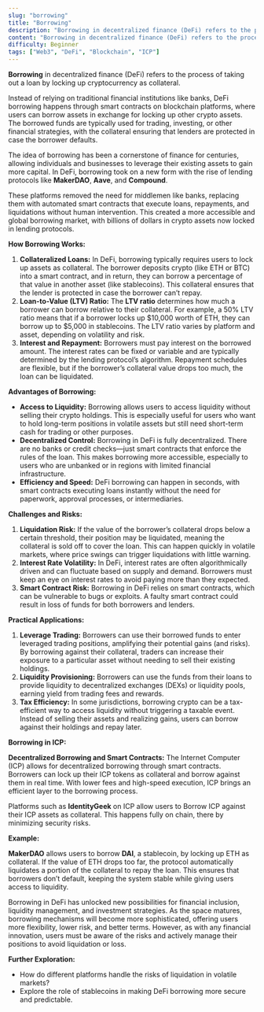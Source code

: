```yaml
---
slug: "borrowing"
title: "Borrowing"
description: "Borrowing in decentralized finance (DeFi) refers to the process of taking out a loan by locking up cryptocurrency as collateral"
content: "Borrowing in decentralized finance (DeFi) refers to the process of taking out a loan by locking up cryptocurrency as collateral."
difficulty: Beginner
tags: ["Web3", "DeFi", "Blockchain", "ICP"]
---
```


**Borrowing** in decentralized finance (DeFi) refers to the process of taking out a loan by locking up cryptocurrency as collateral.

Instead of relying on traditional financial institutions like banks, DeFi borrowing happens through smart contracts on blockchain platforms, where users can borrow assets in exchange for locking up other crypto assets. The borrowed funds are typically used for trading, investing, or other financial strategies, with the collateral ensuring that lenders are protected in case the borrower defaults.

The idea of borrowing has been a cornerstone of finance for centuries, allowing individuals and businesses to leverage their existing assets to gain more capital. In DeFi, borrowing took on a new form with the rise of lending protocols like **MakerDAO**, **Aave**, and **Compound**.

These platforms removed the need for middlemen like banks, replacing them with automated smart contracts that execute loans, repayments, and liquidations without human intervention. This created a more accessible and global borrowing market, with billions of dollars in crypto assets now locked in lending protocols.

**How Borrowing Works:**

1. **Collateralized Loans:** In DeFi, borrowing typically requires users to lock up assets as collateral. The borrower deposits crypto (like ETH or BTC) into a smart contract, and in return, they can borrow a percentage of that value in another asset (like stablecoins). This collateral ensures that the lender is protected in case the borrower can’t repay.
2. **Loan-to-Value (LTV) Ratio:** The **LTV ratio** determines how much a borrower can borrow relative to their collateral. For example, a 50% LTV ratio means that if a borrower locks up $10,000 worth of ETH, they can borrow up to $5,000 in stablecoins. The LTV ratio varies by platform and asset, depending on volatility and risk.
3. **Interest and Repayment:** Borrowers must pay interest on the borrowed amount. The interest rates can be fixed or variable and are typically determined by the lending protocol’s algorithm. Repayment schedules are flexible, but if the borrower’s collateral value drops too much, the loan can be liquidated.

**Advantages of Borrowing:**

- **Access to Liquidity:** Borrowing allows users to access liquidity without selling their crypto holdings. This is especially useful for users who want to hold long-term positions in volatile assets but still need short-term cash for trading or other purposes.
- **Decentralized Control:** Borrowing in DeFi is fully decentralized. There are no banks or credit checks—just smart contracts that enforce the rules of the loan. This makes borrowing more accessible, especially to users who are unbanked or in regions with limited financial infrastructure.
- **Efficiency and Speed:** DeFi borrowing can happen in seconds, with smart contracts executing loans instantly without the need for paperwork, approval processes, or intermediaries.

**Challenges and Risks:**

1. **Liquidation Risk:** If the value of the borrower’s collateral drops below a certain threshold, their position may be liquidated, meaning the collateral is sold off to cover the loan. This can happen quickly in volatile markets, where price swings can trigger liquidations with little warning.
2. **Interest Rate Volatility:** In DeFi, interest rates are often algorithmically driven and can fluctuate based on supply and demand. Borrowers must keep an eye on interest rates to avoid paying more than they expected.
3. **Smart Contract Risk:** Borrowing in DeFi relies on smart contracts, which can be vulnerable to bugs or exploits. A faulty smart contract could result in loss of funds for both borrowers and lenders.

**Practical Applications:**

1. **Leverage Trading:** Borrowers can use their borrowed funds to enter leveraged trading positions, amplifying their potential gains (and risks). By borrowing against their collateral, traders can increase their exposure to a particular asset without needing to sell their existing holdings.
2. **Liquidity Provisioning:** Borrowers can use the funds from their loans to provide liquidity to decentralized exchanges (DEXs) or liquidity pools, earning yield from trading fees and rewards.
3. **Tax Efficiency:** In some jurisdictions, borrowing crypto can be a tax-efficient way to access liquidity without triggering a taxable event. Instead of selling their assets and realizing gains, users can borrow against their holdings and repay later.

**Borrowing in ICP:**

**Decentralized Borrowing and Smart Contracts:** The Internet Computer (ICP) allows for decentralized borrowing through smart contracts. Borrowers can lock up their ICP tokens as collateral and borrow against them in real time. With lower fees and high-speed execution, ICP brings an efficient layer to the borrowing process.

Platforms such as **IdentityGeek** on ICP allow users to Borrow ICP against their ICP assets as collateral. This happens fully on chain, there by minimizing security risks.

**Example:**

**MakerDAO** allows users to borrow **DAI**, a stablecoin, by locking up ETH as collateral. If the value of ETH drops too far, the protocol automatically liquidates a portion of the collateral to repay the loan. This ensures that borrowers don’t default, keeping the system stable while giving users access to liquidity.

Borrowing in DeFi has unlocked new possibilities for financial inclusion, liquidity management, and investment strategies. As the space matures, borrowing mechanisms will become more sophisticated, offering users more flexibility, lower risk, and better terms. However, as with any financial innovation, users must be aware of the risks and actively manage their positions to avoid liquidation or loss.

**Further Exploration:**

- How do different platforms handle the risks of liquidation in volatile markets?
- Explore the role of stablecoins in making DeFi borrowing more secure and predictable.
